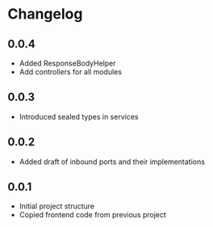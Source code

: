 # Changelog

## 0.0.4
  * Added ResponseBodyHelper
  * Add controllers for all modules  

## 0.0.3
  * Introduced sealed types in services 

## 0.0.2
  * Added draft of inbound ports and their implementations

## 0.0.1 
  * Initial project structure
  * Copied frontend code from previous project
